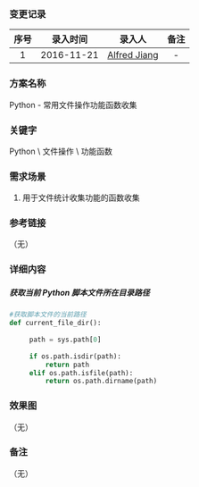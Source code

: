### 变更记录

| 序号 | 录入时间 | 录入人 | 备注 |
|:--------:|:--------:|:--------:|:--------:|
| 1 | 2016-11-21 | [Alfred Jiang](https://github.com/viktyz) | - |

### 方案名称

Python - 常用文件操作功能函数收集

### 关键字

Python \ 文件操作 \ 功能函数

### 需求场景

1. 用于文件统计收集功能的函数收集

### 参考链接
（无）

### 详细内容

##### 获取当前 Python 脚本文件所在目录路径

```python
#获取脚本文件的当前路径
def current_file_dir():
     
     path = sys.path[0]
     
     if os.path.isdir(path):
         return path
     elif os.path.isfile(path):
         return os.path.dirname(path)
```

### 效果图
（无）

### 备注
（无）